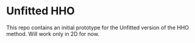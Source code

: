 Unfitted HHO
============

This repo contains an initial prototype for the Unfitted version of the HHO method. Will work only in 2D for now.


